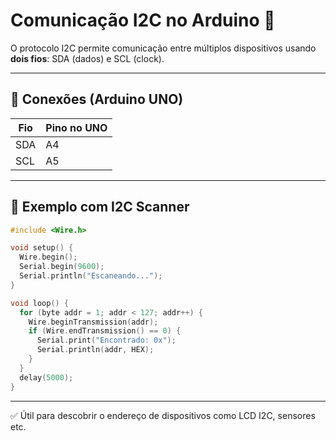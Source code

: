 # Comunicação I2C no Arduino 📡

O protocolo I2C permite comunicação entre múltiplos dispositivos usando **dois fios**: SDA (dados) e SCL (clock).

---

## 📘 Conexões (Arduino UNO)

| Fio | Pino no UNO |
|-----|--------------|
| SDA | A4           |
| SCL | A5           |

---

## 🧪 Exemplo com I2C Scanner

```cpp
#include <Wire.h>

void setup() {
  Wire.begin();
  Serial.begin(9600);
  Serial.println("Escaneando...");
}

void loop() {
  for (byte addr = 1; addr < 127; addr++) {
    Wire.beginTransmission(addr);
    if (Wire.endTransmission() == 0) {
      Serial.print("Encontrado: 0x");
      Serial.println(addr, HEX);
    }
  }
  delay(5000);
}
```

---

✅ Útil para descobrir o endereço de dispositivos como LCD I2C, sensores etc.